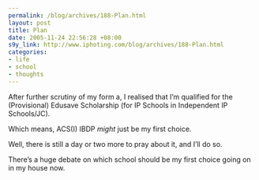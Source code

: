 ```yaml
--- 
permalink: /blog/archives/188-Plan.html
layout: post
title: Plan
date: 2005-11-24 22:56:28 +08:00
s9y_link: http://www.iphoting.com/blog/archives/188-Plan.html
categories: 
- life
- school
- thoughts
---
```

<p class="whiteline"><p>After further scrutiny of my form a, I realised that I&#8217;m qualified for the (Provisional) Edusave Scholarship (for IP Schools in Independent IP Schools/JC).</p>
</p><p class="whiteline"><p>Which means, ACS(I) IBDP <i>might</i> just be my first choice.</p>
</p><p class="whiteline"><p>Well, there is still a day or two more to pray about it, and I&#8217;ll do so.</p>
</p><p class="break"><p>There&#8217;s a huge debate on which school should be my first choice going on in my house now.</p></p>
